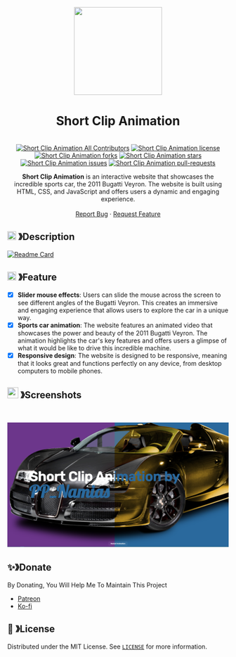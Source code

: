 <p align="center">
  <img src="https://cdn.discordapp.com/attachments/1045298870533509130/1068425329909174392/egg_-_Copy-modified.png" width="200" height="200">
  <h1 align="center"><b>Short Clip Animation</b></h1>
</p>

<p align="center">
  <a aria-label="Follow PP Namias on Twitter" href="https://twitter.com/PP_Namias" target="_blank"><img alt="" src="https://img.shields.io/badge/Follow%20@PP_Namias-black.svg?style=for-the-badge&logo=Twitter"></a>
  <a aria-label="Follow PP Namias on Github" href="https://github.com/PP-Namias" target="_blank"><img alt="" src="https://img.shields.io/badge/Follow%20@PP_Namias-black.svg?style=for-the-badge&logo=Github"></a>
  <br>
  <a href="https://github.com/PP-Namias/Short-Clip-Animation" target="blank"><img src="https://img.shields.io/badge/all_contributors-1-orange.svg?style=flat-square" alt="Short Clip Animation All Contributors" /></a>
  <a href="https://github.com/PP-Namias/Short-Clip-Animation/blob/master/LICENSE" target="blank"><img src="https://img.shields.io/github/license/PP-Namias/Short-Clip-Animation?style=flat-square" alt="Short Clip Animation license" /></a>
  <a href="https://github.com/PP-Namias/Short-Clip-Animation/fork" target="blank"><img src="https://img.shields.io/github/forks/PP-Namias/Short-Clip-Animation?style=flat-square" alt="Short Clip Animation forks"/></a>
  <a href="https://github.com/PP-Namias/Short-Clip-Animation/stargazers" target="blank"><img src="https://img.shields.io/github/stars/PP-Namias/Short-Clip-Animation?style=flat-square" alt="Short Clip Animation stars"/></a>
  <a href="https://github.com/PP-Namias/Short-Clip-Animation/issues" target="blank"><img src="https://img.shields.io/github/issues/PP-Namias/Short-Clip-Animation?style=flat-square" alt="Short Clip Animation issues"/></a>
  <a href="https://github.com/PP-Namias/Short-Clip-Animation/pulls" target="blank"><img src="https://img.shields.io/github/issues-pr/PP-Namias/Short-Clip-Animation?style=flat-square" alt="Short Clip Animation pull-requests"/></a>
    <p align="center">
    <b>Short Clip Animation</b> is an interactive website that showcases the incredible sports car, the 2011 Bugatti Veyron. The website is built using HTML, CSS, and JavaScript and offers users a dynamic and engaging experience.
    <br />
    <br />
    <a href="https://github.com/PP-Namias/Short-Clip-Animation/issues">Report Bug</a>
    ·
    <a href="https://github.com/PP-Namias/Short-Clip-Animation/issues">Request Feature</a>
  </p>
</p>

## <img src="https://cdn.discordapp.com/emojis/859424401186095114.png" width="20px" height="20px"> 》Description
[![Readme Card](https://github-readme-stats.vercel.app/api/pin/?username=PP-Namias&repo=Short-Clip-Animation&theme=tokyonight&show_owner=true&hide_border=true)](https://github.com/PP-Namias/Short-Clip-Animation)

## <img src="https://cdn.discordapp.com/emojis/852881450667081728.gif" width="20px" height="20px"> 》Feature
- [x] <b>Slider mouse effects</b>: Users can slide the mouse across the screen to see different angles of the Bugatti Veyron. This creates an immersive and engaging experience that allows users to explore the car in a unique way.
- [x] <b>Sports car animation</b>: The website features an animated video that showcases the power and beauty of the 2011 Bugatti Veyron. The animation highlights the car's key features and offers users a glimpse of what it would be like to drive this incredible machine.
- [x] <b>Responsive design</b>: The website is designed to be responsive, meaning that it looks great and functions perfectly on any device, from desktop computers to mobile phones.

## <img src="https://cdn.discordapp.com/emojis/1028680849195020308.png" width="25px" height="25px"> 》Screenshots
<br />
<p align="center">
  <a href="https://github.com/PP-Namias/Short-Clip-Animation">
    <img src="./img/Short Clip Animation.png">
  </a>
</p>

## ✨》Donate
By Donating, You Will Help Me To Maintain This Project 
- [Patreon](https://www.patreon.com/PP_Namias)
- [Ko-fi](https://ko-fi.com/PP_Namias)

## 🔐 》License
Distributed under the MIT License. See [`LICENSE`](https://github.com/PP-Namias/Short-Clip-Animation/blob/main/LICENSE) for more information.
